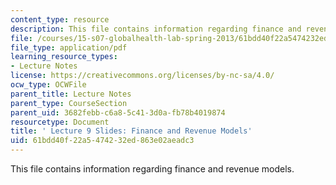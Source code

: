 ```yaml
---
content_type: resource
description: This file contains information regarding finance and revenue models.
file: /courses/15-s07-globalhealth-lab-spring-2013/61bdd40f22a5474232ed863e02aeadc3_MIT15_S07S13_lec9.pdf
file_type: application/pdf
learning_resource_types:
- Lecture Notes
license: https://creativecommons.org/licenses/by-nc-sa/4.0/
ocw_type: OCWFile
parent_title: Lecture Notes
parent_type: CourseSection
parent_uid: 3682febb-c6a8-5c41-3d0a-fb78b4019874
resourcetype: Document
title: ' Lecture 9 Slides: Finance and Revenue Models'
uid: 61bdd40f-22a5-4742-32ed-863e02aeadc3
---
```

This file contains information regarding finance and revenue models.